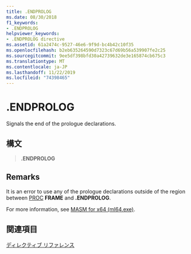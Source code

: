 ```yaml
---
title: .ENDPROLOG
ms.date: 08/30/2018
f1_keywords:
- .ENDPROLOG
helpviewer_keywords:
- .ENDPROLOG directive
ms.assetid: 61a2474c-9527-46e6-9f9d-bc4b42c10f35
ms.openlocfilehash: b2eb635264590d7323c67d69b56a539907fe2c25
ms.sourcegitcommit: 9ee5df398bfd30a42739632de3e165874cb675c3
ms.translationtype: MT
ms.contentlocale: ja-JP
ms.lasthandoff: 11/22/2019
ms.locfileid: "74398465"
---
```

# <a name="endprolog"></a>.ENDPROLOG

Signals the end of the prologue declarations.

## <a name="syntax"></a>構文

> **.ENDPROLOG**

## <a name="remarks"></a>Remarks

It is an error to use any of the prologue declarations outside of the region between [PROC](../../assembler/masm/proc.md) **FRAME** and **.ENDPROLOG**.

For more information, see [MASM for x64 (ml64.exe)](../../assembler/masm/masm-for-x64-ml64-exe.md).

## <a name="see-also"></a>関連項目

[ディレクティブ リファレンス](../../assembler/masm/directives-reference.md)
